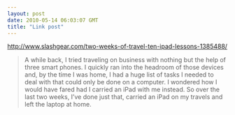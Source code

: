 ```yaml
---
layout: post
date: 2010-05-14 06:03:07 GMT
title: "Link post"
---
```

<http://www.slashgear.com/two-weeks-of-travel-ten-ipad-lessons-1385488/>

> A while back, I tried traveling on business with nothing but the help of three smart phones. I quickly ran into the headroom of those devices and, by the time I was home, I had a huge list of tasks I needed to deal with that could only be done on a computer. I wondered how I would have fared had I carried an iPad with me instead. So over the last two weeks, I’ve done just that, carried an iPad on my travels and left the laptop at home.